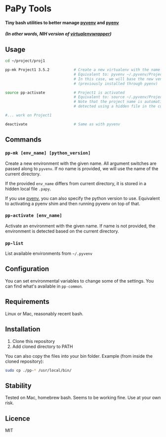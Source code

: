 # PaPy Tools

#### Tiny bash utilities to better manage [pyvenv](https://docs.python.org/3/library/venv.html) and [pyenv](https://github.com/yyuu/pyenv)

##### (In other words, NIH version of [virtualenvwrapper](https://virtualenvwrapper.readthedocs.io/en/latest/))


## Usage

```sh
cd ~/project/proj1

pp-mk Project1 3.5.2           # Create a new virtualenv with the name "Project1"
                               # Equivalent to: pyvenv ~/.pyvenv/Project1
                               # In this case, we will base the new venv on Python 3.5.2
                               # (previously installed through pyenv)

source pp-activate             # Project1 is activated
                               # Equivalent to: source ~/.pyvenv/Project1/bin/activate
                               # Note that the project name is automatically
                               # detected using a hidden file in the current directory

#... work on Project1

deactivate                     # Same as with pyvenv
```

## Commands

### `pp-mk [env_name] [python_version]`
Create a new environment with the given name. All argument switches are passed along to `pyvenv`.
If no name is provided, we will use the name of the current directory.

If the provided `env_name` differs from current directory, it is stored in a hidden local file `.papy`.

If you use [pyenv](https://github.com/yyuu/pyenv), you can also specify the python version to use.
Equivalent to activating a pyenv shim and then running pyvenv on top of that.

### `pp-activate [env_name]`
Activate an environment with the given name. If name is not provided, the environment is detected
based on the current directory.

### `pp-list`
List available environments from `~/.pyvenv`

## Configuration

You can set environmental variables to change some of the settings. You can find what's available
in `pp-common`.

## Requirements

Linux or Mac, reasonably recent bash.

## Installation

1. Clone this repository
2. Add cloned directory to PATH

You can also copy the files into your bin folder. Example (from inside the cloned repository):

```sh
sudo cp ./pp-* /usr/local/bin/
```

## Stability

Tested on Mac, homebrew bash. Seems to be working fine.
Use at your own risk.

## Licence

MIT
